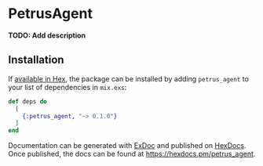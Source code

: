 # PetrusAgent

**TODO: Add description**

## Installation

If [available in Hex](https://hex.pm/docs/publish), the package can be installed
by adding `petrus_agent` to your list of dependencies in `mix.exs`:

```elixir
def deps do
  [
    {:petrus_agent, "~> 0.1.0"}
  ]
end
```

Documentation can be generated with [ExDoc](https://github.com/elixir-lang/ex_doc)
and published on [HexDocs](https://hexdocs.pm). Once published, the docs can
be found at <https://hexdocs.pm/petrus_agent>.

